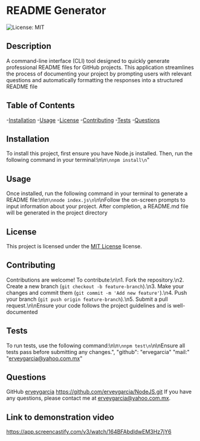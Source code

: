 # README Generator
  ![License: MIT](https://img.shields.io/badge/License-MIT-yellow.svg)
  
  ## Description
  A command-line interface (CLI) tool designed to quickly generate professional README files for GitHub projects. This application streamlines the process of documenting your project by prompting users with relevant questions and automatically formatting the responses into a structured README file

  ## Table of Contents

  -[Installation](#installation)
  -[Usage](#usage)
  -[License](#license)
  -[Contributing]("contributing)
  -[Tests](#tests)
  -[Questions](#questions)
  
  ## Installation
  To install this project, first ensure you have Node.js installed. Then, run the following command in your terminal:\n\n```\nnpm install\n```"

  ## Usage
  Once installed, run the following command in your terminal to generate a README file:\n\n```\nnode index.js\n```\n\nFollow the on-screen prompts to input information about your project. After completion, a README.md file will be generated in the project directory

  ## License
This project is licensed under the [MIT License](https://opensource.org/licenses/MIT) license.

  ## Contributing
  Contributions are welcome! To contribute:\n\n1. Fork the repository.\n2. Create a new branch (`git checkout -b feature-branch`).\n3. Make your changes and commit them (`git commit -m 'Add new feature'`).\n4. Push your branch (`git push origin feature-branch`).\n5. Submit a pull request.\n\nEnsure your code follows the project guidelines and is well-documented

  ## Tests
  To run tests, use the following command:\n\n```\nnpm test\n```\n\nEnsure all tests pass before submitting any changes.", "github": "ervegarcia" "mail:" "erveygarcia@yahoo.com.mx"

  ## Questions
  GitHub [erveygarcia](https://github.com/erveygarcia)  https://github.com/erveygarcia/NodeJS.git
  If you have any questions, please contact me at erveygarcia@yahoo.com.mx.

  ## Link to demonstration video
  https://app.screencastify.com/v3/watch/164BFAbdldwEM3Hz7jY6

